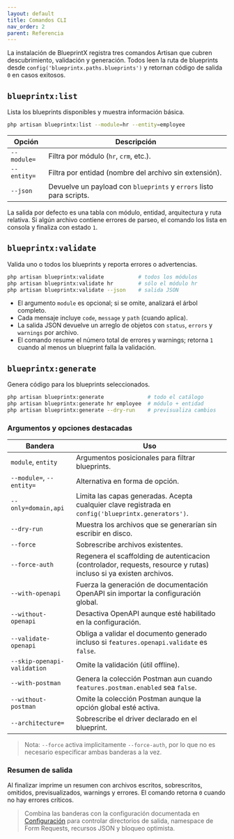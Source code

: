 ```yaml
---
layout: default
title: Comandos CLI
nav_order: 2
parent: Referencia
---
```


La instalación de BlueprintX registra tres comandos Artisan que cubren descubrimiento, validación y generación. Todos leen la ruta de blueprints desde `config('blueprintx.paths.blueprints')` y retornan código de salida `0` en casos exitosos.

## `blueprintx:list`

Lista los blueprints disponibles y muestra información básica.

```bash
php artisan blueprintx:list --module=hr --entity=employee
```

| Opción | Descripción |
|--------|-------------|
| `--module=` | Filtra por módulo (`hr`, `crm`, etc.). |
| `--entity=` | Filtra por entidad (nombre del archivo sin extensión). |
| `--json` | Devuelve un payload con `blueprints` y `errors` listo para scripts. |

La salida por defecto es una tabla con módulo, entidad, arquitectura y ruta relativa. Si algún archivo contiene errores de parseo, el comando los lista en consola y finaliza con estado `1`.

## `blueprintx:validate`

Valida uno o todos los blueprints y reporta errores o advertencias.

```bash
php artisan blueprintx:validate           # todos los módulos
php artisan blueprintx:validate hr        # sólo el módulo hr
php artisan blueprintx:validate --json    # salida JSON
```

- El argumento `module` es opcional; si se omite, analizará el árbol completo.
- Cada mensaje incluye `code`, `message` y `path` (cuando aplica).
- La salida JSON devuelve un arreglo de objetos con `status`, `errors` y `warnings` por archivo.
- El comando resume el número total de errores y warnings; retorna `1` cuando al menos un blueprint falla la validación.

## `blueprintx:generate`

Genera código para los blueprints seleccionados.

```bash
php artisan blueprintx:generate              # todo el catálogo
php artisan blueprintx:generate hr employee  # módulo + entidad
php artisan blueprintx:generate --dry-run    # previsualiza cambios
```

### Argumentos y opciones destacadas

| Bandera | Uso |
|---------|-----|
| `module`, `entity` | Argumentos posicionales para filtrar blueprints. |
| `--module=`, `--entity=` | Alternativa en forma de opción. |
| `--only=domain,api` | Limita las capas generadas. Acepta cualquier clave registrada en `config('blueprintx.generators')`. |
| `--dry-run` | Muestra los archivos que se generarían sin escribir en disco. |
| `--force` | Sobrescribe archivos existentes. |
| `--force-auth` | Regenera el scaffolding de autenticacion (controlador, requests, resource y rutas) incluso si ya existen archivos. |
| `--with-openapi` | Fuerza la generación de documentación OpenAPI sin importar la configuración global. |
| `--without-openapi` | Desactiva OpenAPI aunque esté habilitado en la configuración. |
| `--validate-openapi` | Obliga a validar el documento generado incluso si `features.openapi.validate` es `false`. |
| `--skip-openapi-validation` | Omite la validación (útil offline). |
| `--with-postman` | Genera la colección Postman aun cuando `features.postman.enabled` sea `false`. |
| `--without-postman` | Omite la colección Postman aunque la opción global esté activa. |
| `--architecture=` | Sobrescribe el driver declarado en el blueprint. |


> Nota: `--force` activa implicitamente `--force-auth`, por lo que no es necesario especificar ambas banderas a la vez.

### Resumen de salida

Al finalizar imprime un resumen con archivos escritos, sobrescritos, omitidos, previsualizados, warnings y errores. El comando retorna `0` cuando no hay errores críticos.

> Combina las banderas con la configuración documentada en [Configuración](configuration.html) para controlar directorios de salida, namespace de Form Requests, recursos JSON y bloqueo optimista.
